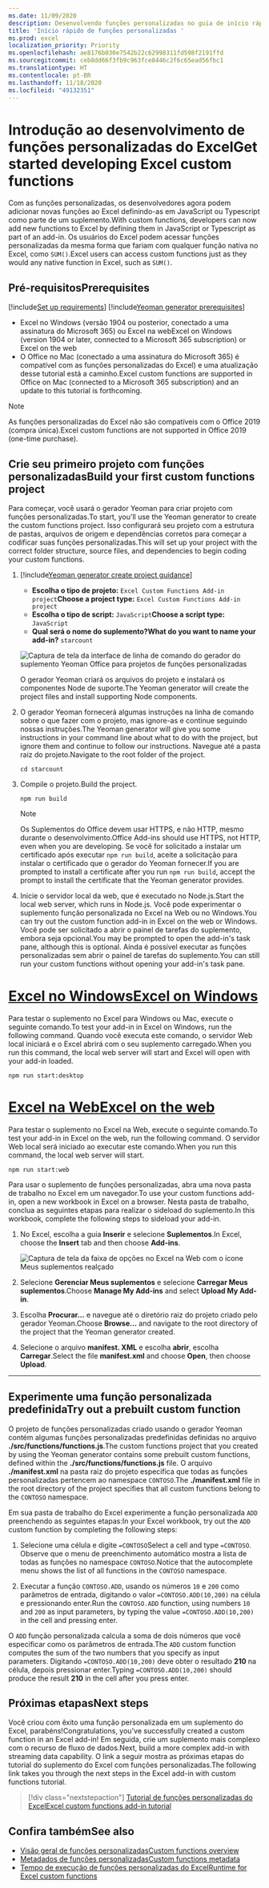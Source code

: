 ```yaml
---
ms.date: 11/09/2020
description: Desenvolvendo funções personalizadas no guia de início rápido do Excel.
title: 'Início rápido de funções personalizadas '
ms.prod: excel
localization_priority: Priority
ms.openlocfilehash: ae8176b030e7542b22c62998311fd598f2191ffd
ms.sourcegitcommit: ceb8dd66f3fb9c963fce8446c2f6c65ead56fbc1
ms.translationtype: HT
ms.contentlocale: pt-BR
ms.lasthandoff: 11/18/2020
ms.locfileid: "49132351"
---
```

# <a name="get-started-developing-excel-custom-functions"></a><span data-ttu-id="c8e4d-103">Introdução ao desenvolvimento de funções personalizadas do Excel</span><span class="sxs-lookup"><span data-stu-id="c8e4d-103">Get started developing Excel custom functions</span></span>

<span data-ttu-id="c8e4d-104">Com as funções personalizadas, os desenvolvedores agora podem adicionar novas funções ao Excel definindo-as em JavaScript ou Typescript como parte de um suplemento.</span><span class="sxs-lookup"><span data-stu-id="c8e4d-104">With custom functions, developers can now add new functions to Excel by defining them in JavaScript or Typescript as part of an add-in.</span></span> <span data-ttu-id="c8e4d-105">Os usuários do Excel podem acessar funções personalizadas da mesma forma que fariam com qualquer função nativa no Excel, como `SUM()`.</span><span class="sxs-lookup"><span data-stu-id="c8e4d-105">Excel users can access custom functions just as they would any native function in Excel, such as `SUM()`.</span></span>

## <a name="prerequisites"></a><span data-ttu-id="c8e4d-106">Pré-requisitos</span><span class="sxs-lookup"><span data-stu-id="c8e4d-106">Prerequisites</span></span>

[!include[Set up requirements](../includes/set-up-dev-environment-beforehand.md)]
[!include[Yeoman generator prerequisites](../includes/quickstart-yo-prerequisites.md)]

* <span data-ttu-id="c8e4d-107">Excel no Windows (versão 1904 ou posterior, conectado a uma assinatura do Microsoft 365) ou Excel na web</span><span class="sxs-lookup"><span data-stu-id="c8e4d-107">Excel on Windows (version 1904 or later, connected to a Microsoft 365 subscription) or Excel on the web</span></span>
* <span data-ttu-id="c8e4d-108">O Office no Mac (conectado a uma assinatura do Microsoft 365) é compatível com as funções personalizadas do Excel) e uma atualização desse tutorial está a caminho.</span><span class="sxs-lookup"><span data-stu-id="c8e4d-108">Excel custom functions are supported in Office on Mac (connected to a Microsoft 365 subscription) and an update to this tutorial is forthcoming.</span></span>

>[!NOTE]
><span data-ttu-id="c8e4d-109">As funções personalizadas do Excel não são compatíveis com o Office 2019 (compra única).</span><span class="sxs-lookup"><span data-stu-id="c8e4d-109">Excel custom functions are not supported in Office 2019 (one-time purchase).</span></span>

## <a name="build-your-first-custom-functions-project"></a><span data-ttu-id="c8e4d-110">Crie seu primeiro projeto com funções personalizadas</span><span class="sxs-lookup"><span data-stu-id="c8e4d-110">Build your first custom functions project</span></span>

<span data-ttu-id="c8e4d-111">Para começar, você usará o gerador Yeoman para criar projeto com funções personalizadas.</span><span class="sxs-lookup"><span data-stu-id="c8e4d-111">To start, you'll use the Yeoman generator to create the custom functions project.</span></span> <span data-ttu-id="c8e4d-112">Isso configurará seu projeto com a estrutura de pastas, arquivos de origem e dependências corretos para começar a codificar suas funções personalizadas.</span><span class="sxs-lookup"><span data-stu-id="c8e4d-112">This will set up your project with the correct folder structure, source files, and dependencies to begin coding your custom functions.</span></span>

1. [!include[Yeoman generator create project guidance](../includes/yo-office-command-guidance.md)]

    - <span data-ttu-id="c8e4d-113">**Escolha o tipo de projeto:** `Excel Custom Functions Add-in project`</span><span class="sxs-lookup"><span data-stu-id="c8e4d-113">**Choose a project type:** `Excel Custom Functions Add-in project`</span></span>
    - <span data-ttu-id="c8e4d-114">**Escolha o tipo de script:** `JavaScript`</span><span class="sxs-lookup"><span data-stu-id="c8e4d-114">**Choose a script type:** `JavaScript`</span></span>
    - <span data-ttu-id="c8e4d-115">**Qual será o nome do suplemento?**</span><span class="sxs-lookup"><span data-stu-id="c8e4d-115">**What do you want to name your add-in?**</span></span> `starcount`

    ![Captura de tela da interface de linha de comando do gerador do suplemento Yeoman Office para projetos de funções personalizadas](../images/starcountPrompt.png)

    <span data-ttu-id="c8e4d-117">O gerador Yeoman criará os arquivos do projeto e instalará os componentes Node de suporte.</span><span class="sxs-lookup"><span data-stu-id="c8e4d-117">The Yeoman generator will create the project files and install supporting Node components.</span></span>

2. <span data-ttu-id="c8e4d-118">O gerador Yeoman fornecerá algumas instruções na linha de comando sobre o que fazer com o projeto, mas ignore-as e continue seguindo nossas instruções.</span><span class="sxs-lookup"><span data-stu-id="c8e4d-118">The Yeoman generator will give you some instructions in your command line about what to do with the project, but ignore them and continue to follow our instructions.</span></span> <span data-ttu-id="c8e4d-119">Navegue até a pasta raiz do projeto.</span><span class="sxs-lookup"><span data-stu-id="c8e4d-119">Navigate to the root folder of the project.</span></span>

    ```command&nbsp;line
    cd starcount
    ```

3. <span data-ttu-id="c8e4d-120">Compile o projeto.</span><span class="sxs-lookup"><span data-stu-id="c8e4d-120">Build the project.</span></span> 

    ```command&nbsp;line
    npm run build
    ```

    > [!NOTE]
    > <span data-ttu-id="c8e4d-121">Os Suplementos do Office devem usar HTTPS, e não HTTP, mesmo durante o desenvolvimento.</span><span class="sxs-lookup"><span data-stu-id="c8e4d-121">Office Add-ins should use HTTPS, not HTTP, even when you are developing.</span></span> <span data-ttu-id="c8e4d-122">Se você for solicitado a instalar um certificado após executar `npm run build`, aceite a solicitação para instalar o certificado que o gerador do Yeoman fornecer.</span><span class="sxs-lookup"><span data-stu-id="c8e4d-122">If you are prompted to install a certificate after you run `npm run build`, accept the prompt to install the certificate that the Yeoman generator provides.</span></span>

4. <span data-ttu-id="c8e4d-123">Inicie o servidor local da web, que é executado no Node.js.</span><span class="sxs-lookup"><span data-stu-id="c8e4d-123">Start the local web server, which runs in Node.js.</span></span> <span data-ttu-id="c8e4d-124">Você pode experimentar o suplemento função personalizada no Excel na Web ou no Windows.</span><span class="sxs-lookup"><span data-stu-id="c8e4d-124">You can try out the custom function add-in in Excel on the web or Windows.</span></span> <span data-ttu-id="c8e4d-125">Você pode ser solicitado a abrir o painel de tarefas do suplemento, embora seja opcional.</span><span class="sxs-lookup"><span data-stu-id="c8e4d-125">You may be prompted to open the add-in's task pane, although this is optional.</span></span> <span data-ttu-id="c8e4d-126">Ainda é possível executar as funções personalizadas sem abrir o painel de tarefas do suplemento.</span><span class="sxs-lookup"><span data-stu-id="c8e4d-126">You can still run your custom functions without opening your add-in's task pane.</span></span>

# <a name="excel-on-windows"></a>[<span data-ttu-id="c8e4d-127">Excel no Windows</span><span class="sxs-lookup"><span data-stu-id="c8e4d-127">Excel on Windows</span></span>](#tab/excel-windows)

<span data-ttu-id="c8e4d-128">Para testar o suplemento no Excel para Windows ou Mac, execute o seguinte comando.</span><span class="sxs-lookup"><span data-stu-id="c8e4d-128">To test your add-in in Excel on Windows, run the following command.</span></span> <span data-ttu-id="c8e4d-129">Quando você executa este comando, o servidor Web local iniciará e o Excel abrirá com o seu suplemento carregado.</span><span class="sxs-lookup"><span data-stu-id="c8e4d-129">When you run this command, the local web server will start and Excel will open with your add-in loaded.</span></span>

```command&nbsp;line
npm run start:desktop
```

# <a name="excel-on-the-web"></a>[<span data-ttu-id="c8e4d-130">Excel na Web</span><span class="sxs-lookup"><span data-stu-id="c8e4d-130">Excel on the web</span></span>](#tab/excel-online)

<span data-ttu-id="c8e4d-131">Para testar o suplemento no Excel na Web, execute o seguinte comando.</span><span class="sxs-lookup"><span data-stu-id="c8e4d-131">To test your add-in in Excel on the web, run the following command.</span></span> <span data-ttu-id="c8e4d-132">O servidor Web local será iniciado ao executar este comando.</span><span class="sxs-lookup"><span data-stu-id="c8e4d-132">When you run this command, the local web server will start.</span></span>

```command&nbsp;line
npm run start:web
```

<span data-ttu-id="c8e4d-133">Para usar o suplemento de funções personalizadas, abra uma nova pasta de trabalho no Excel em um navegador.</span><span class="sxs-lookup"><span data-stu-id="c8e4d-133">To use your custom functions add-in, open a new workbook in Excel on a browser.</span></span> <span data-ttu-id="c8e4d-134">Nesta pasta de trabalho, conclua as seguintes etapas para realizar o sideload do suplemento.</span><span class="sxs-lookup"><span data-stu-id="c8e4d-134">In this workbook, complete the following steps to sideload your add-in.</span></span>

1. <span data-ttu-id="c8e4d-135">No Excel, escolha a guia **Inserir** e selecione **Suplementos**.</span><span class="sxs-lookup"><span data-stu-id="c8e4d-135">In Excel, choose the **Insert** tab and then choose **Add-ins**.</span></span>

   ![Captura de tela da faixa de opções no Excel na Web com o ícone Meus suplementos realçado](../images/excel-cf-online-register-add-in-1.png)
   
2. <span data-ttu-id="c8e4d-137">Selecione **Gerenciar Meus suplementos** e selecione **Carregar Meus suplementos**.</span><span class="sxs-lookup"><span data-stu-id="c8e4d-137">Choose **Manage My Add-ins** and select **Upload My Add-in**.</span></span>

3. <span data-ttu-id="c8e4d-138">Escolha **Procurar...** e navegue até o diretório raiz do projeto criado pelo gerador Yeoman.</span><span class="sxs-lookup"><span data-stu-id="c8e4d-138">Choose **Browse...** and navigate to the root directory of the project that the Yeoman generator created.</span></span>

4. <span data-ttu-id="c8e4d-139">Selecione o arquivo **manifest. XML** e escolha **abrir**, escolha **Carregar**.</span><span class="sxs-lookup"><span data-stu-id="c8e4d-139">Select the file **manifest.xml** and choose **Open**, then choose **Upload**.</span></span>

---

## <a name="try-out-a-prebuilt-custom-function"></a><span data-ttu-id="c8e4d-140">Experimente uma função personalizada predefinida</span><span class="sxs-lookup"><span data-stu-id="c8e4d-140">Try out a prebuilt custom function</span></span>

<span data-ttu-id="c8e4d-141">O projeto de funções personalizadas criado usando o gerador Yeoman contém algumas funções personalizadas predefinidas definidas no arquivo **./src/functions/functions.js**.</span><span class="sxs-lookup"><span data-stu-id="c8e4d-141">The custom functions project that you created by using the Yeoman generator contains some prebuilt custom functions, defined within the **./src/functions/functions.js** file.</span></span> <span data-ttu-id="c8e4d-142">O arquivo **./manifest.xml** na pasta raiz do projeto especifica que todas as funções personalizadas pertencem ao namespace `CONTOSO`.</span><span class="sxs-lookup"><span data-stu-id="c8e4d-142">The **./manifest.xml** file in the root directory of the project specifies that all custom functions belong to the `CONTOSO` namespace.</span></span>

<span data-ttu-id="c8e4d-143">Em sua pasta de trabalho do Excel experimente a função personalizada `ADD` preenchendo as seguintes etapas:</span><span class="sxs-lookup"><span data-stu-id="c8e4d-143">In your Excel workbook, try out the `ADD` custom function by completing the following steps:</span></span>

1. <span data-ttu-id="c8e4d-144">Selecione uma célula e digite `=CONTOSO`</span><span class="sxs-lookup"><span data-stu-id="c8e4d-144">Select a cell and type `=CONTOSO`.</span></span> <span data-ttu-id="c8e4d-145">Observe que o menu de preenchimento automático mostra a lista de todas as funções no namespace `CONTOSO`.</span><span class="sxs-lookup"><span data-stu-id="c8e4d-145">Notice that the autocomplete menu shows the list of all functions in the `CONTOSO` namespace.</span></span>

2. <span data-ttu-id="c8e4d-146">Executar a função `CONTOSO.ADD`, usando os números `10` e `200` como parâmetros de entrada, digitando o valor `=CONTOSO.ADD(10,200)` na célula e pressionando enter.</span><span class="sxs-lookup"><span data-stu-id="c8e4d-146">Run the `CONTOSO.ADD` function, using numbers `10` and `200` as input parameters, by typing the value `=CONTOSO.ADD(10,200)` in the cell and pressing enter.</span></span>

<span data-ttu-id="c8e4d-147">O `ADD` função personalizada calcula a soma de dois números que você especificar como os parâmetros de entrada.</span><span class="sxs-lookup"><span data-stu-id="c8e4d-147">The `ADD` custom function computes the sum of the two numbers that you specify as input parameters.</span></span> <span data-ttu-id="c8e4d-148">Digitando `=CONTOSO.ADD(10,200)` deve obter o resultado **210** na célula, depois pressionar enter.</span><span class="sxs-lookup"><span data-stu-id="c8e4d-148">Typing `=CONTOSO.ADD(10,200)` should produce the result **210** in the cell after you press enter.</span></span>

## <a name="next-steps"></a><span data-ttu-id="c8e4d-149">Próximas etapas</span><span class="sxs-lookup"><span data-stu-id="c8e4d-149">Next steps</span></span>

<span data-ttu-id="c8e4d-150">Você criou com êxito uma função personalizada em um suplemento do Excel, parabéns!</span><span class="sxs-lookup"><span data-stu-id="c8e4d-150">Congratulations, you've successfully created a custom function in an Excel add-in!</span></span> <span data-ttu-id="c8e4d-151">Em seguida, crie um suplemento mais complexo com o recurso de fluxo de dados.</span><span class="sxs-lookup"><span data-stu-id="c8e4d-151">Next, build a more complex add-in with streaming data capability.</span></span> <span data-ttu-id="c8e4d-152">O link a seguir mostra as próximas etapas do tutorial do suplemento do Excel com funções personalizadas.</span><span class="sxs-lookup"><span data-stu-id="c8e4d-152">The following link takes you through the next steps in the Excel add-in with custom functions tutorial.</span></span>

> [!div class="nextstepaction"]
> [<span data-ttu-id="c8e4d-153">Tutorial de funções personalizadas do Excel</span><span class="sxs-lookup"><span data-stu-id="c8e4d-153">Excel custom functions add-in tutorial</span></span>](../tutorials/excel-tutorial-create-custom-functions.md#create-a-custom-function-that-requests-data-from-the-web
)

## <a name="see-also"></a><span data-ttu-id="c8e4d-154">Confira também</span><span class="sxs-lookup"><span data-stu-id="c8e4d-154">See also</span></span>

* [<span data-ttu-id="c8e4d-155">Visão geral de funções personalizadas</span><span class="sxs-lookup"><span data-stu-id="c8e4d-155">Custom functions overview</span></span>](../excel/custom-functions-overview.md)
* [<span data-ttu-id="c8e4d-156">Metadados de funções personalizadas</span><span class="sxs-lookup"><span data-stu-id="c8e4d-156">Custom functions metadata</span></span>](../excel/custom-functions-json.md)
* [<span data-ttu-id="c8e4d-157">Tempo de execução de funções personalizadas do Excel</span><span class="sxs-lookup"><span data-stu-id="c8e4d-157">Runtime for Excel custom functions</span></span>](../excel/custom-functions-runtime.md)